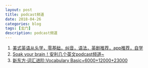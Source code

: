 ```yaml
---
layout: post
title: podcast频道
date: 2018-04-26
categories: blog
tags: [玄门]
description: podcast频道
---
```


1. [美式英语从头学，零基础，纠音，语法，英剧推荐，app推荐，自学](http://www.lukou.com/userfeed/7921239)
1. [Soak your brain！安利几个英文podcast频道~](http://www.lukou.com/userfeed/8018803)
1. [新东方·词汇进阶:Vocabulary Basic+6000+12000+23000](http://download.dogwood.com.cn/online/chjj23000/)
